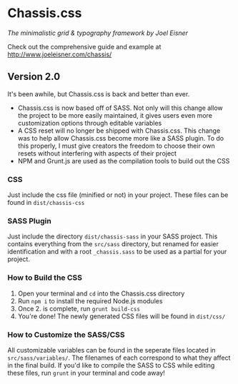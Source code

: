 # Chassis.css

*The minimalistic grid & typography framework by Joel Eisner*

Check out the comprehensive guide and example at http://www.joeleisner.com/chassis/

## Version 2.0
It's been awhile, but Chassis.css is back and better than ever.
- Chassis.css is now based off of SASS. Not only will this change allow the project to be more easily maintained, it gives users even more customization options through editable variables
- A CSS reset will no longer be shipped with Chassis.css. This change was to help allow Chassis.css become more like a SASS plugin. To do this properly, I must give creators the freedom to choose their own resets without interfering with aspects of their project
- NPM and Grunt.js are used as the compilation tools to build out the CSS

### CSS
Just include the css file (minified or not) in your project. These files can be found in `dist/chassis-css`

### SASS Plugin
Just include the directory `dist/chassis-sass` in your SASS project. This contains everything from the `src/sass` directory, but renamed for easier identification and with a root `_chassis.sass` to be used as a partial for your project.

### How to Build the CSS
1. Open your terminal and `cd` into the Chassis.css directory
2. Run `npm i` to install the required Node.js modules
3. Once 2. is complete, run `grunt build-css`
4. You're done! The newly generated CSS files will be found in `dist/css/`

### How to Customize the SASS/CSS
All customizable variables can be found in the seperate files located in `src/sass/variables/`. The filenames of each correspond to what they affect in the final build. If you'd like to compile the SASS to CSS while editing these files, run `grunt` in your terminal and code away!

